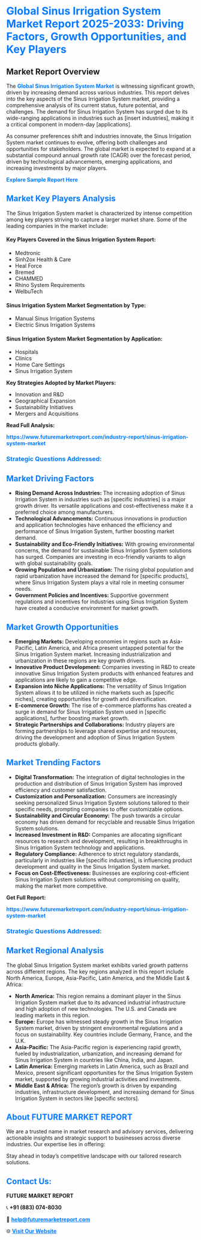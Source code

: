 <h1 style="color: #007BFF;">Global Sinus Irrigation System Market Report 2025-2033: Driving Factors, Growth Opportunities, and Key Players</h1>

<section id="overview">
<h2>Market Report Overview</h2>
<p>The <a href="https://www.futuremarketreport.com/industry-report/sinus-irrigation-system-market" style="color: #007BFF; text-decoration: none;"><strong>Global Sinus Irrigation System Market</strong></a> is witnessing significant growth, driven by increasing demand across various industries. This report delves into the key aspects of the Sinus Irrigation System market, providing a comprehensive analysis of its current status, future potential, and challenges. The demand for Sinus Irrigation System has surged due to its wide-ranging applications in industries such as [insert industries], making it a critical component in modern-day [applications].</p>
<p>As consumer preferences shift and industries innovate, the Sinus Irrigation System market continues to evolve, offering both challenges and opportunities for stakeholders. The global market is expected to expand at a substantial compound annual growth rate (CAGR) over the forecast period, driven by technological advancements, emerging applications, and increasing investments by major players.</p>
</section>

<section id="overview">
<p><a href="https://www.futuremarketreport.com/request-sample/reportId=127320" style="color: #007BFF; text-decoration: none;"><strong>Explore Sample Report Here</strong></a></p>
</section>

<section id="key-players">
<h2 style="color: #007BFF;">Market Key Players Analysis</h2>
<p>The Sinus Irrigation System market is characterized by intense competition among key players striving to capture a larger market share. Some of the leading companies in the market include:</p>
<h4>Key Players Covered in the Sinus Irrigation System Report:</h4>
<ul><li>Medtronic</li><li>Sinh2ox Health &amp; Care</li><li>Heal Force</li><li>Bremed</li><li>CHAMMED</li><li>Rhino System Requirements</li><li>WelbuTech</li></ul>
<h4>Sinus Irrigation System Market Segmentation by Type:</h4>
<ul><li>Manual Sinus Irrigation Systems</li><li>Electric Sinus Irrigation Systems</li></ul>

<h4>Sinus Irrigation System Market Segmentation by Application:</h4>
<ul><li>Hospitals</li><li>Clinics</li><li>Home Care Settings</li><li>Sinus Irrigation System</li></ul>
<p><strong>Key Strategies Adopted by Market Players:</strong></p>
<ul>
<li>Innovation and R&D</li>
<li>Geographical Expansion</li>
<li>Sustainability Initiatives</li>
<li>Mergers and Acquisitions</li>
</ul>
</section>

<section>
<p><strong>Read Full Analysis: </strong></p><a href="https://www.futuremarketreport.com/industry-report/sinus-irrigation-system-market" style="color: #007BFF; text-decoration: none;"><strong>https://www.futuremarketreport.com/industry-report/sinus-irrigation-system-market</strong></a>
<h3 style="color: #007BFF;">Strategic Questions Addressed:</h3>
</section>

<section id="driving-factors">
<h2 style="color: #007BFF;">Market Driving Factors</h2>
<ul>
<li><strong>Rising Demand Across Industries:</strong> The increasing adoption of Sinus Irrigation System in industries such as [specific industries] is a major growth driver. Its versatile applications and cost-effectiveness make it a preferred choice among manufacturers.</li>
<li><strong>Technological Advancements:</strong> Continuous innovations in production and application technologies have enhanced the efficiency and performance of Sinus Irrigation System, further boosting market demand.</li>
<li><strong>Sustainability and Eco-Friendly Initiatives:</strong> With growing environmental concerns, the demand for sustainable Sinus Irrigation System solutions has surged. Companies are investing in eco-friendly variants to align with global sustainability goals.</li>
<li><strong>Growing Population and Urbanization:</strong> The rising global population and rapid urbanization have increased the demand for [specific products], where Sinus Irrigation System plays a vital role in meeting consumer needs.</li>
<li><strong>Government Policies and Incentives:</strong> Supportive government regulations and incentives for industries using Sinus Irrigation System have created a conducive environment for market growth.</li>
</ul>
</section>

<section id="growth-opportunities">
<h2 style="color: #007BFF;">Market Growth Opportunities</h2>
<ul>
<li><strong>Emerging Markets:</strong> Developing economies in regions such as Asia-Pacific, Latin America, and Africa present untapped potential for the Sinus Irrigation System market. Increasing industrialization and urbanization in these regions are key growth drivers.</li>
<li><strong>Innovative Product Development:</strong> Companies investing in R&D to create innovative Sinus Irrigation System products with enhanced features and applications are likely to gain a competitive edge.</li>
<li><strong>Expansion into Niche Applications:</strong> The versatility of Sinus Irrigation System allows it to be utilized in niche markets such as [specific niches], creating opportunities for growth and diversification.</li>
<li><strong>E-commerce Growth:</strong> The rise of e-commerce platforms has created a surge in demand for Sinus Irrigation System used in [specific applications], further boosting market growth.</li>
<li><strong>Strategic Partnerships and Collaborations:</strong> Industry players are forming partnerships to leverage shared expertise and resources, driving the development and adoption of Sinus Irrigation System products globally.</li>
</ul>
</section>

<section id="trending-factors">
<h2 style="color: #007BFF;">Market Trending Factors</h2>
<ul>
<li><strong>Digital Transformation:</strong> The integration of digital technologies in the production and distribution of Sinus Irrigation System has improved efficiency and customer satisfaction.</li>
<li><strong>Customization and Personalization:</strong> Consumers are increasingly seeking personalized Sinus Irrigation System solutions tailored to their specific needs, prompting companies to offer customizable options.</li>
<li><strong>Sustainability and Circular Economy:</strong> The push towards a circular economy has driven demand for recyclable and reusable Sinus Irrigation System solutions.</li>
<li><strong>Increased Investment in R&D:</strong> Companies are allocating significant resources to research and development, resulting in breakthroughs in Sinus Irrigation System technology and applications.</li>
<li><strong>Regulatory Compliance:</strong> Adherence to strict regulatory standards, particularly in industries like [specific industries], is influencing product development and quality in the Sinus Irrigation System market.</li>
<li><strong>Focus on Cost-Effectiveness:</strong> Businesses are exploring cost-efficient Sinus Irrigation System solutions without compromising on quality, making the market more competitive.</li>
</ul>
</section>

<section>
<p><strong>Get Full Report: </strong></p><a href="https://www.futuremarketreport.com/industry-report/sinus-irrigation-system-market" style="color: #007BFF; text-decoration: none;"><strong>https://www.futuremarketreport.com/industry-report/sinus-irrigation-system-market</strong></a>
<h3 style="color: #007BFF;">Strategic Questions Addressed:</h3>
</section>


<section id="regional-analysis">
<h2 style="color: #007BFF;">Market Regional Analysis</h2>
<p>The global Sinus Irrigation System market exhibits varied growth patterns across different regions. The key regions analyzed in this report include North America, Europe, Asia-Pacific, Latin America, and the Middle East & Africa:</p>
<ul>
<li><strong>North America:</strong> This region remains a dominant player in the Sinus Irrigation System market due to its advanced industrial infrastructure and high adoption of new technologies. The U.S. and Canada are leading markets in this region.</li>
<li><strong>Europe:</strong> Europe has witnessed steady growth in the Sinus Irrigation System market, driven by stringent environmental regulations and a focus on sustainability. Key countries include Germany, France, and the U.K.</li>
<li><strong>Asia-Pacific:</strong> The Asia-Pacific region is experiencing rapid growth, fueled by industrialization, urbanization, and increasing demand for Sinus Irrigation System in countries like China, India, and Japan.</li>
<li><strong>Latin America:</strong> Emerging markets in Latin America, such as Brazil and Mexico, present significant opportunities for the Sinus Irrigation System market, supported by growing industrial activities and investments.</li>
<li><strong>Middle East & Africa:</strong> The region’s growth is driven by expanding industries, infrastructure development, and increasing demand for Sinus Irrigation System in sectors like [specific sectors].</li>
</ul>
</section>

<footer>
<h2 style="color: #007BFF;">About FUTURE MARKET REPORT</h2>
<p>We are a trusted name in market research and advisory services, delivering actionable insights and strategic support to businesses across diverse industries. Our expertise lies in offering:</p>

<p>Stay ahead in today’s competitive landscape with our tailored research solutions.</p>

<h2 style="color: #007BFF;">Contact Us:</h2>
<p><strong>FUTURE MARKET REPORT</strong></p>
<p>📞 <strong>+91 (883) 074-8030</strong></p>
<p>📧 <strong><a href="mailto:help@futuremarketreport.com" style="color: #007BFF;">help@futuremarketreport.com</a></strong></p>
<p>🌐 <strong><a href="https://www.futuremarketreport.com/" style="color: #007BFF;">Visit Our Website</a></strong></p>
</footer>